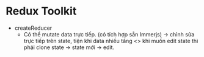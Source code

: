 # Redux Toolkit

- createReducer
  - Có thể mutate data trực tiếp. (có tích hợp sẵn Immerjs) -> chỉnh sửa trực tiếp trên state, tiện khi data nhiều tầng <> khi muốn edit state thì phải clone state -> state mới -> edit.